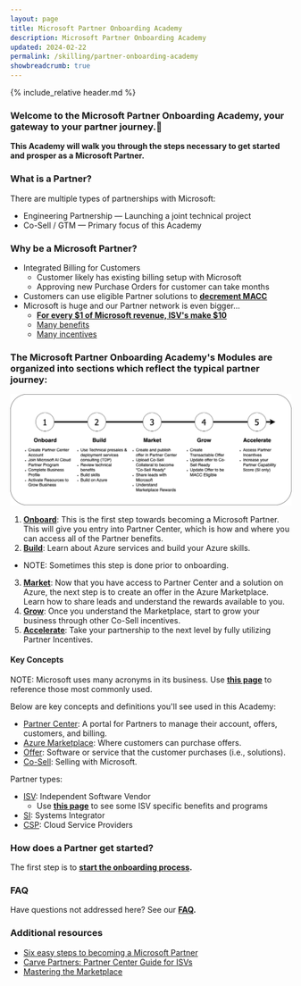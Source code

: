 ```yaml
---
layout: page
title: Microsoft Partner Onboarding Academy
description: Microsoft Partner Onboarding Academy
updated: 2024-02-22
permalink: /skilling/partner-onboarding-academy
showbreadcrumb: true
---
```

{% include_relative header.md %}

### Welcome to the Microsoft Partner Onboarding Academy, your gateway to your partner journey.🔗

**This Academy will walk you through the steps necessary to get started and prosper as a Microsoft Partner.**

### What is a Partner?

There are multiple types of partnerships with Microsoft:
* Engineering Partnership — Launching a joint technical project
* Co-Sell / GTM — Primary focus of this Academy

### Why be a Microsoft Partner?

- Integrated Billing for Customers
  - Customer likely has existing billing setup with Microsoft
  - Approving new Purchase Orders for customer can take months
- Customers can use eligible Partner solutions to **[decrement MACC](https://learn.microsoft.com/en-us/azure/cost-management-billing/manage/track-consumption-commitment?tabs=portal)**
- Microsoft is huge and our Partner network is even bigger...
  - **[For every $1 of Microsoft revenue, ISV's make $10](https://blogs.partner.microsoft.com/partner/microsoft-ecosystem-value-new-data-reveals-partner-paths-to-profitability-and-growth/)**
  - [Many benefits](https://learn.microsoft.com/en-us/partner-center/manage-your-partner-network-benefits)
  - [Many incentives](https://partner.microsoft.com/en-us/partnership/partner-incentives)

### The Microsoft Partner Onboarding Academy's **Modules** are organized into sections which reflect the typical partner journey:

![](../../assets/../../assets/partner-onboarding/partner-journey.png)

1. **[Onboard](/PartnerResources/skilling/partner-onboarding-academy/onboard)**: This is the first step towards becoming a Microsoft Partner. This will give you entry into Partner Center, which is how and where you can access all of the Partner benefits.
2. **[Build](/PartnerResources/skilling/partner-onboarding-academy/build)**: Learn about Azure services and build your Azure skills.
  * NOTE: Sometimes this step is done prior to onboarding.
3. **[Market](/PartnerResources/skilling/partner-onboarding-academy/market)**: Now that you have access to Partner Center and a solution on Azure, the next step is to create an offer in the Azure Marketplace. Learn how to share leads and understand the rewards available to you.
4. **[Grow](/PartnerResources/skilling/partner-onboarding-academy/grow)**: Once you understand the Marketplace, start to grow your business through other Co-Sell incentives.
5. **[Accelerate](/PartnerResources/skilling/partner-onboarding-academy/accelerate)**: Take your partnership to the next level by fully utilizing Partner Incentives.

#### Key Concepts

NOTE: Microsoft uses many acronyms in its business. Use **[this page](/PartnerResources/skilling/partner-onboarding-academy/acronyms)** to reference those most commonly used.

Below are key concepts and definitions you'll see used in this Academy: 

* [Partner Center](https://learn.microsoft.com/en-us/partner-center/overview): A portal for Partners to manage their account, offers, customers, and billing.
* [Azure Marketplace](https://azuremarketplace.microsoft.com/en-US/): Where customers can purchase offers.
* [Offer](https://learn.microsoft.com/en-us/partner-center/marketplace/publisher-guide-by-offer-type): Software or service that the customer purchases (i.e., solutions).
* [Co-Sell](https://en.wikipedia.org/wiki/Cross-selling): Selling with Microsoft.
 
Partner types:

- [ISV](https://en.wikipedia.org/wiki/Independent_software_vendor): Independent Software Vendor
  - Use **[this page](/PartnerResources/skilling/partner-onboarding-academy/isv)**  to see some ISV specific benefits and programs
- [SI](https://en.wikipedia.org/wiki/Systems_integrator): Systems Integrator
- [CSP](https://learn.microsoft.com/en-us/partner-center/enrolling-in-the-csp-program): Cloud Service Providers

### How does a Partner get started?

The first step is to **[start the onboarding process](/PartnerResources/skilling/partner-onboarding-academy/onboard).**

### FAQ

Have questions not addressed here? See our **[FAQ](/PartnerResources/skilling/partner-onboarding-academy/faq).**

### Additional resources

* [Six easy steps to becoming a Microsoft Partner](https://www.microsoft.com/en-us/americas-partner-blog/2023/06/15/six-easy-steps-to-becoming-a-microsoft-partner/)
* [Carve Partners: Partner Center Guide for ISVs](https://www.linkedin.com/posts/reis-barrie-13414656_carve-partner-center-guide-for-isvs-activity-7118183761975889920-xAII/)
* [Mastering the Marketplace](https://aka.ms/masteringthemarketplace)